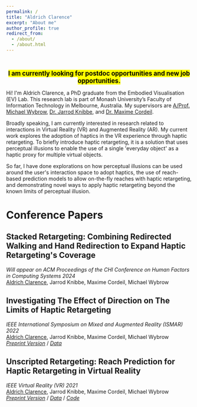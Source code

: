 ```yaml
---
permalink: /
title: "Aldrich Clarence"
excerpt: "About me"
author_profile: true
redirect_from: 
  - /about/
  - /about.html
---
```


<br><div align="center" style="font-size: larger; font-weight: bold;"><mark>I am currently looking for postdoc opportunities 
  and new job opportunities.</mark></div>
  
Hi! I'm Aldrich Clarence, a PhD graduate from the Embodied Visualisation (EV) Lab. This research lab is part of Monash University’s Faculty of Information Technology in Melbourne, Australia. My supervisors are [A/Prof. Michael Wybrow](https://users.monash.edu/~mwybrow/), [Dr. Jarrod Knibbe](https://www.jarrodknibbe.info), and [Dr. Maxime Cordeil](https://sites.google.com/view/cordeil/home).

Broadly speaking, I am currently interested in research related to interactions in Virtual Reality (VR) and Augmented Reality (AR). My current work explores the adoption of haptics in the VR experience through haptic retargeting. To briefly introduce haptic retargeting, it is a solution that uses perceptual illusions to enable the use of a single 'everyday object' as a haptic proxy for multiple virtual objects.

So far, I have done explorations on how perceptual illusions can be used around the user's interaction space to adopt haptics, the use of reach-based prediction models to allow on-the-fly reaches with haptic retargeting, and demonstrating novel ways to apply haptic retargeting beyond the known limits of perceptual illusion.


Conference Papers
======

**Stacked Retargeting: Combining Redirected Walking and Hand Redirection to Expand Haptic Retargeting's Coverage**
------
*Will appear on ACM Proceedings of the CHI Conference on Human Factors in
Computing Systems 2024* <br/>
<u>Aldrich Clarence</u>, Jarrod Knibbe, Maxime Cordeil, Michael Wybrow <br/>

**Investigating The Effect of Direction on The Limits of Haptic Retargeting**
------
*IEEE International Symposium on Mixed and Augmented Reality (ISMAR) 2022* <br/>
<u>Aldrich Clarence</u>, Jarrod Knibbe, Maxime Cordeil, Michael Wybrow <br/>
[*Preprint Version*](https://www.researchgate.net/publication/366627182_Investigating_The_Effect_of_Direction_on_The_Limits_of_Haptic_Retargeting) / [*Data*](https://figshare.com/articles/dataset/Dataset_from_Investigating_The_Effect_of_Direction_on_The_Limits_of_Haptic_Retargeting/20523300)

**Unscripted Retargeting: Reach Prediction for Haptic Retargeting in Virtual Reality**
------
*IEEE Virtual Reality (VR) 2021* <br/>
<u>Aldrich Clarence</u>, Jarrod Knibbe, Maxime Cordeil, Michael Wybrow <br/>
[*Preprint Version*](https://www.researchgate.net/publication/351463044_Unscripted_Retargeting_Reach_Prediction_for_Haptic_Retargeting_in_Virtual_Reality) / [*Data*](https://figshare.com/articles/dataset/Unscripted-Retargeting-Reaching-Supervised-Dataset_csv/13615868/4) / [*Code*](https://github.com/aldrichclarence/UnscriptedRetargeting)
